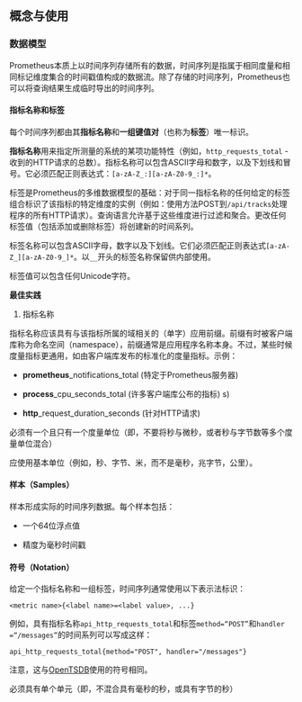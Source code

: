 ## 概念与使用

### 数据模型

Prometheus本质上以时间序列存储所有的数据，时间序列是指属于相同度量和相同标记维度集合的时间戳值构成的数据流。除了存储的时间序列，Prometheus也可以将查询结果生成临时导出的时间序列。

#### 指标名称和标签

每个时间序列都由其**指标名称**和**一组键值对**（也称为**标签**）唯一标识。

**指标名称**用来指定所测量的系统的某项功能特性（例如，`http_requests_total` - 收到的HTTP请求的总数）。指标名称可以包含ASCII字母和数字，以及下划线和冒号。它必须匹配正则表达式：`[a-zA-Z_:][a-zA-Z0-9_:]*`。

标签是Prometheus的多维数据模型的基础：对于同一指标名称的任何给定的标签组合标识了该指标的特定维度的实例（例如：使用方法POST到`/api/tracks`处理程序的所有HTTP请求）。查询语言允许基于这些维度进行过滤和聚合。更改任何标签值（包括添加或删除标签）将创建新的时间系列。

标签名称可以包含ASCII字母，数字以及下划线。它们必须匹配正则表达式`[a-zA-Z_][a-zA-Z0-9_]*`。以`__`开头的标签名称保留供内部使用。

标签值可以包含任何Unicode字符。

**最佳实践**

1. 指标名称

指标名称应该具有与该指标所属的域相关的（单字）应用前缀。前缀有时被客户端库称为命名空间（namespace），前缀通常是应用程序名称本身。不过，某些时候度量指标更通用，如由客户端库发布的标准化的度量指标。示例：

- **prometheus**_notifications_total (特定于Prometheus服务器)

- **process**_cpu_seconds_total (许多客户端库公布的指标)
s)

- **http**_request_duration_seconds (针对HTTP请求)

必须有一个且只有一个度量单位（即，不要将秒与微秒，或者秒与字节数等多个度量单位混合）

应使用基本单位（例如，秒、字节、米，而不是毫秒，兆字节，公里）。




#### 样本（Samples）

样本形成实际的时间序列数据。每个样本包括：

* 一个64位浮点值

* 精度为毫秒时间戳

#### 符号（Notation）

给定一个指标名称和一组标签，时间序列通常使用以下表示法标识：

```
<metric name>{<label name>=<label value>, ...}
```
例如，具有指标名称`api_http_requests_total`和标签`method=“POST”`和`handler =“/messages”`的时间系列可以写成这样：

```
api_http_requests_total{method="POST", handler="/messages"}
```

注意，这与[OpenTSDB](http://opentsdb.net/)使用的符号相同。


必须具有单个单元（即，不混合具有毫秒的秒，或具有字节的秒）



